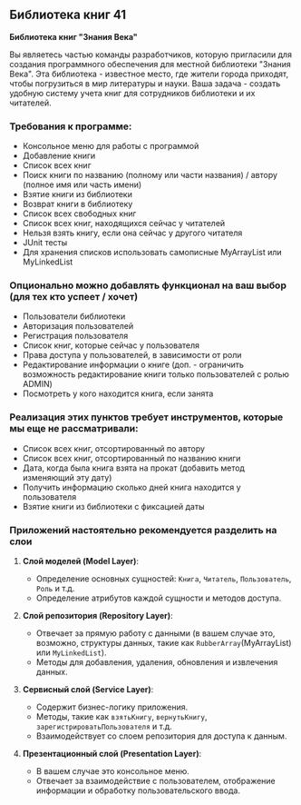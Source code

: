 ## Библиотека книг 41

**Библиотека книг "Знания Века"**

Вы являетесь частью команды разработчиков, которую пригласили для создания программного обеспечения для местной библиотеки "Знания Века".
Эта библиотека - известное место, где жители города приходят, чтобы погрузиться в мир литературы и науки.
Ваша задача - создать удобную систему учета книг для сотрудников библиотеки и их читателей.

### Требования к программе:

- Консольное меню для работы с программой
- Добавление книги
- Список всех книг
- Поиск книги по названию (полному или части названия) / автору (полное имя или часть имени)
- Взятие книги из библиотеки
- Возврат книги в библиотеку
- Список всех свободных книг
- Список всех книг, находящихся сейчас у читателей
- Нельзя взять книгу, если она сейчас у другого читателя
- JUnit тесты
- Для хранения списков использовать самописные MyArrayList или MyLinkedList

### Опционально можно добавлять функционал на ваш выбор (для тех кто успеет / хочет)
- Пользователи библиотеки
- Авторизация пользователей
- Регистрация пользователя
- Список книг, которые сейчас у пользователя
- Права доступа у пользователей, в зависимости от роли
- Редактирование информации о книге (доп. - ограничить возможность редактирование книги только пользователей с ролью ADMIN)
- Посмотреть у кого находится книга, если занята


### Реализация этих пунктов требует инструментов, которые мы еще не рассматривали:
- Список всех книг, отсортированный по автору
- Список всех книг, отсортированный по названию книги
- Дата, когда была книга взята на прокат (добавить метод изменяющий эту дату)
- Получить информацию сколько дней книга находится у пользователя
- Взятие книги из библиотеки с фиксацией даты


### Приложений настоятельно рекомендуется разделить на слои

1. **Слой моделей (Model Layer)**:
    - Определение основных сущностей: `Книга`, `Читатель`, `Пользователь`, `Роль` и т.д.
    - Определение атрибутов каждой сущности и методов доступа.

2. **Слой репозитория (Repository Layer)**:
    - Отвечает за прямую работу с данными (в вашем случае это, возможно, структуры данных, такие как `RubberArray`(MyArrayList) или `MyLinkedList`).
    - Методы для добавления, удаления, обновления и извлечения данных.

3. **Сервисный слой (Service Layer)**:
    - Содержит бизнес-логику приложения.
    - Методы, такие как `взятьКнигу`, `вернутьКнигу`, `зарегистрироватьПользователя` и т.д.
    - Взаимодействует со слоем репозитория для доступа к данным.

4. **Презентационный слой (Presentation Layer)**:
    - В вашем случае это консольное меню.
    - Отвечает за взаимодействие с пользователем, отображение информации и обработку пользовательского ввода.
